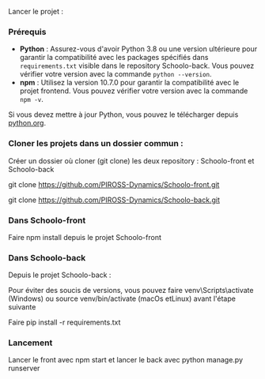 Lancer le projet :

### Prérequis

- **Python** : Assurez-vous d'avoir Python 3.8 ou une version ultérieure pour garantir la compatibilité avec les packages spécifiés dans `requirements.txt` visible dans le repository Schoolo-back. Vous pouvez vérifier votre version avec la commande `python --version`.
- **npm** : Utilisez la version 10.7.0 pour garantir la compatibilité avec le projet frontend. Vous pouvez vérifier votre version avec la commande `npm -v`.

Si vous devez mettre à jour Python, vous pouvez le télécharger depuis [python.org](https://www.python.org/downloads/).


### Cloner les projets dans un dossier commun :

Créer un dossier où cloner (git clone) les deux repository : Schoolo-front et Schoolo-back


git clone https://github.com/PIROSS-Dynamics/Schoolo-front.git

git clone https://github.com/PIROSS-Dynamics/Schoolo-back.git


### Dans Schoolo-front

Faire npm install depuis le projet Schoolo-front

### Dans Schoolo-back

Depuis le projet Schoolo-back :

Pour éviter des soucis de versions, vous pouvez faire venv\Scripts\activate (Windows) ou source venv/bin/activate (macOs etLinux) avant l'étape suivante

Faire pip install -r requirements.txt 

### Lancement
Lancer le front avec npm start et lancer le back avec python manage.py runserver